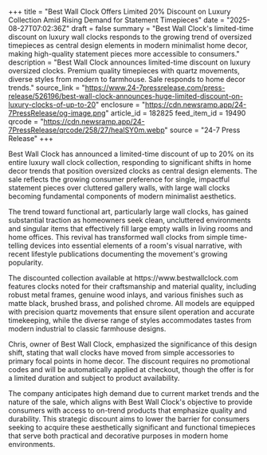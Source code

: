 +++
title = "Best Wall Clock Offers Limited 20% Discount on Luxury Collection Amid Rising Demand for Statement Timepieces"
date = "2025-08-27T07:02:36Z"
draft = false
summary = "Best Wall Clock's limited-time discount on luxury wall clocks responds to the growing trend of oversized timepieces as central design elements in modern minimalist home decor, making high-quality statement pieces more accessible to consumers."
description = "Best Wall Clock announces limited-time discount on luxury oversized clocks. Premium quality timepieces with quartz movements, diverse styles from modern to farmhouse. Sale responds to home decor trends."
source_link = "https://www.24-7pressrelease.com/press-release/526196/best-wall-clock-announces-huge-limited-discount-on-luxury-clocks-of-up-to-20"
enclosure = "https://cdn.newsramp.app/24-7PressRelease/og-image.png"
article_id = 182825
feed_item_id = 19490
qrcode = "https://cdn.newsramp.app/24-7PressRelease/qrcode/258/27/healSY0m.webp"
source = "24-7 Press Release"
+++

<p>Best Wall Clock has announced a limited-time discount of up to 20% on its entire luxury wall clock collection, responding to significant shifts in home decor trends that position oversized clocks as central design elements. The sale reflects the growing consumer preference for single, impactful statement pieces over cluttered gallery walls, with large wall clocks becoming fundamental components of modern minimalist aesthetics.</p><p>The trend toward functional art, particularly large wall clocks, has gained substantial traction as homeowners seek clean, uncluttered environments and singular items that effectively fill large empty walls in living rooms and home offices. This revival has transformed wall clocks from simple time-telling devices into essential elements of a room's visual narrative, with recent lifestyle publications documenting the movement's growing popularity.</p><p>The discounted collection available at https://www.bestwallclock.com features clocks noted for their craftsmanship and material quality, including robust metal frames, genuine wood inlays, and various finishes such as matte black, brushed brass, and polished chrome. All models are equipped with precision quartz movements that ensure silent operation and accurate timekeeping, while the diverse range of styles accommodates tastes from modern industrial to classic farmhouse designs.</p><p>Chris, owner of Best Wall Clock, emphasized the significance of this design shift, stating that wall clocks have moved from simple accessories to primary focal points in home decor. The discount requires no promotional codes and will be automatically applied at checkout, though the offer is for a limited duration and subject to product availability.</p><p>The company anticipates high demand due to current market trends and the nature of the sale, which aligns with Best Wall Clock's objective to provide consumers with access to on-trend products that emphasize quality and durability. This strategic discount aims to lower the barrier for consumers seeking to acquire these aesthetically significant and functional timepieces that serve both practical and decorative purposes in modern home environments.</p>